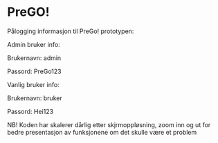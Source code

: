 # PreGO!

Pålogging informasjon til PreGo! prototypen:

Admin bruker info:

Brukernavn: admin

Passord: PreGo123

Vanlig bruker info:

Brukernavn: bruker

Passord: Hei123

NB! Koden har skalerer dårlig etter skjrmoppløsning, zoom inn og ut for bedre presentasjon av funksjonene om det skulle være et problem


